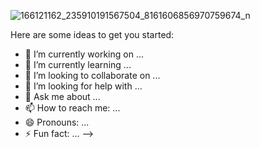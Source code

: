 ![166121162_235910191567504_8161606856970759674_n](https://user-images.githubusercontent.com/49624069/113194781-65a52b00-9259-11eb-9d02-e473d26fe3a5.gif)
>


Here are some ideas to get you started:

- 🔭 I’m currently working on ...
- 🌱 I’m currently learning ...
- 👯 I’m looking to collaborate on ...
- 🤔 I’m looking for help with ...
- 💬 Ask me about ...
- 📫 How to reach me: ...
- 😄 Pronouns: ...
- ⚡ Fun fact: ...
-->
